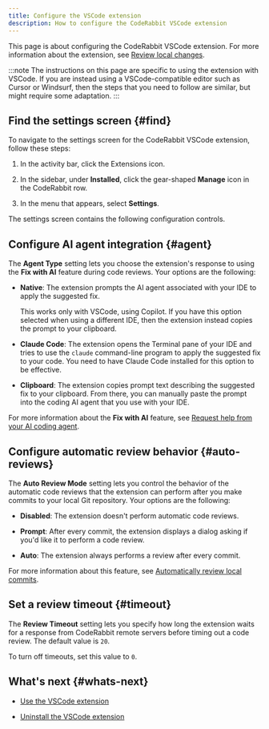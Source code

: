 ```yaml
---
title: Configure the VSCode extension
description: How to configure the CodeRabbit VSCode extension
---
```


This page is about configuring the CodeRabbit VSCode extension. For more information about the extension, see
[Review local changes](/code-editors).

:::note
The instructions on this page are specific to using the extension with VSCode. If you are instead using a VSCode-compatible editor such as Cursor or Windsurf, then the steps that you need to follow are similar, but might require some adaptation.
:::

## Find the settings screen {#find}

To navigate to the settings screen for the CodeRabbit VSCode extension, follow these steps:

1. In the activity bar, click the Extensions icon.

1. In the sidebar, under **Installed**, click the gear-shaped **Manage** icon in the CodeRabbit row.

1. In the menu that appears, select **Settings**.

The settings screen contains the following configuration controls.

## Configure AI agent integration {#agent}

The **Agent Type** setting lets you choose the extension's response to using the **Fix with AI** feature during code reviews. Your options are the following:

- **Native**: The extension prompts the AI agent associated with your IDE to apply the suggested fix.

  This works only with VSCode, using Copilot. If you have this option selected when using a different IDE, then the extension instead copies the prompt to your clipboard.

- **Claude Code**: The extension opens the Terminal pane of your IDE and tries to use the `claude` command-line program to apply the suggested fix to your code. You need to have Claude Code installed for this option to be effective.

- **Clipboard**: The extension copies prompt text describing the suggested fix to your clipboard. From there, you can manually paste the prompt into the coding AI agent that you use with your IDE.

For more information about the **Fix with AI** feature, see [Request help from your AI coding agent](/guides/use-vscode#agent).

## Configure automatic review behavior {#auto-reviews}

The **Auto Review Mode** setting lets you control the behavior of the automatic code reviews that the extension can perform after you make commits to your local Git repository. Your options are the following:

- **Disabled**: The extension doesn't perform automatic code reviews.

- **Prompt**: After every commit, the extension displays a dialog asking if you'd like it to perform a code review.

- **Auto**: The extension always performs a review after every commit.

For more information about this feature, see [Automatically review local commits](/guides/use-vscode#auto-reviews).

## Set a review timeout {#timeout}

The **Review Timeout** setting lets you specify how long the extension waits for a response from CodeRabbit remote servers before timing out a code review. The default value is `20`.

To turn off timeouts, set this value to `0`.

## What's next {#whats-next}

- [Use the VSCode extension](/guides/use-vscode)

- [Uninstall the VSCode extension](/guides/uninstall-vscode)
